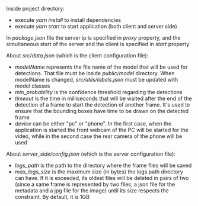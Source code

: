 Inside project directory:
- execute *yarn install* to install dependencies
- execute *yarn start* to start application (both client and server side)

In *package.json* file the server ip is specified in *proxy* property, and the simultaneous start of the server and the client is specified in *start* property

About *src/data.json* (which is the client configuration file):
- *modelName* represents the file name of the model that will be used for detections. That file must be inside *public/model* directory. When modelName is changed, *src/utils/labels.json* must be updated with model classes
- *min_probability* is the confidence threshold regarding the detections
- *timeout* is the time in milliseconds that will be waited after the end of the detection of a frame to start the detection of another frame. It's used to ensure that the bounding boxes have time to be drawn on the detected frame
- *device* can be either "pc" or "phone". In the first case, when the application is started the front webcam of the PC will be started for the video, while in the second case the rear camera of the phone will be used

About *server_side/config.json* (which is the server configuration file):
- *logs_path* is the path to the directory where the frame files will be saved
- *max_logs_size* is the maximum size (in bytes) the logs path directory can have. If it is exceeded, its oldest files will be deleted in pairs of two (since a same frame is represented by two files, a json file for the metadata and a jpg file for the image) until its size respects the constraint. By default, it is 1GB